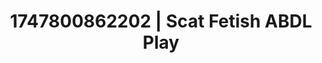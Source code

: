 ---
categories:
- Tradwife
- Femdom wrestling
- AI lover POV
- Teacher fantasy
- Enema fetish
image: /assets/images/1747800862202.jpg
layout: post
seo:
  description: Featured content with high-quality ABDL Play, Scat Fetish. HD images
    available.
  keywords: ABDL Play, Scat Fetish
  og_image: /assets/images/1747800862202.jpg
  schema_type: VisualArtwork
tags:
- ABDL Play
- Scat Fetish
- '#1747800862202'
title: 1747800862202 | Scat Fetish ABDL Play
---